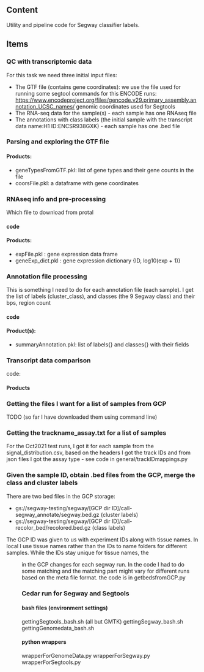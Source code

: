## Content
Utility and pipeline code for Segway classifier labels.

## Items

### QC with transcriptomic data

For this task we need three initial input files:

- The GTF file (contains gene coordinates): we use the file used for running some segtool commands for this ENCODE runs: https://www.encodeproject.org/files/gencode.v29.primary_assembly.annotation_UCSC_names/ genomic coordinates used for Segtools
- The RNA-seq data for the sample(s) - each sample has one RNAseq file
- The annotations with class labels (the initial sample with the transcript data name:H1 ID:ENCSR938GXK) - each sample has one .bed file


### Parsing and exploring the GTF file


#### Products:
- geneTypesFromGTF.pkl: list of gene types and their gene counts in the file 
- coorsFile.pkl: a dataframe with gene coordinates


### RNAseq info and pre-processing

Which file to download from protal

#### code 

#### Products:

- expFile.pkl : gene expression data frame
- geneExp_dict.pkl : gene expression dictionary {ID, log10(exp + 1)}

### Annotation file processing

This is something I need to do for each annotation file (each sample). I get the list of labels (cluster_class), and classes (the 9 Segway class) and their bps, region count

#### code

#### Product(s):
- summaryAnnotation.pkl: list of labels{} and classes{} with their fields


### Transcript data comparison

code:

#### Products


### Getting the files I want for a list of samples from GCP
TODO (so far I have downloaded them using command line) 

### Getting the trackname_assay.txt for a list of samples
For the Oct2021 test runs, I got it for each sample from the signal_distribution.csv, based on the headers I got the track IDs and from json files I got the assay type - see code in general/trackIDmappings.py

### Given the sample ID, obtain .bed files from the GCP, merge the class and cluster labels
There are two bed files in the GCP storage:

- gs://segway-testing/segway/[GCP dir ID]/call-segway_annotate/segway.bed.gz (cluster labels)
- gs://segway-testing/segway/[GCP dir ID]/call-recolor_bed/recolored.bed.gz (class labels)

The GCP ID was given to us with experiment IDs along with tissue names. In local I use tissue names rather than the IDs to name folders for different samples. While the IDs stay unique for tissue names, the <dir> in the GCP changes for each segway run. In the code I had to do some matching and the matching part might vary for different runs based on the meta file format.
the code is in getbedsfromGCP.py

### Cedar run for Segway and Segtools

#### bash files (environment settings)
gettingSegtools_bash.sh  (all but GMTK)
gettingSegway_bash.sh
gettingGenomedata_bash.sh

#### python wrappers
wrapperForGenomeData.py
wrapperForSegway.py
wrapperForSegtools.py




